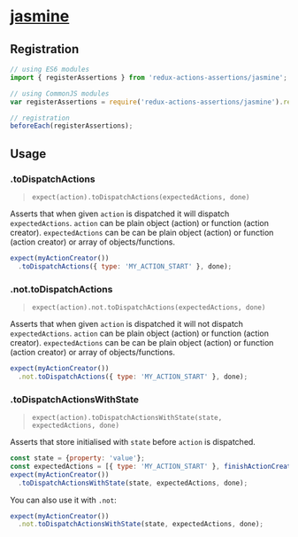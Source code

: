 # [jasmine](https://github.com/jasmine/jasmine)

## Registration

```js
// using ES6 modules
import { registerAssertions } from 'redux-actions-assertions/jasmine';

// using CommonJS modules
var registerAssertions = require('redux-actions-assertions/jasmine').registerAssertions;

// registration
beforeEach(registerAssertions);
```

## Usage

### .toDispatchActions

> `expect(action).toDispatchActions(expectedActions, done)`

Asserts that when given `action` is dispatched it will dispatch `expectedActions`. `action` can be plain object (action) or function (action creator). `expectedActions` can be can be plain object (action) or function (action creator) or array of objects/functions.

```js
expect(myActionCreator())
  .toDispatchActions({ type: 'MY_ACTION_START' }, done);
```

### .not.toDispatchActions

> `expect(action).not.toDispatchActions(expectedActions, done)`

Asserts that when given `action` is dispatched it will not dispatch `expectedActions`. `action` can be plain object (action) or function (action creator). `expectedActions` can be can be plain object (action) or function (action creator) or array of objects/functions.

```js
expect(myActionCreator())
  .not.toDispatchActions({ type: 'MY_ACTION_START' }, done);
```

### .toDispatchActionsWithState

> `expect(action).toDispatchActionsWithState(state, expectedActions, done)`

Asserts that store initialised with `state` before `action` is dispatched.

```js
const state = {property: 'value'};
const expectedActions = [{ type: 'MY_ACTION_START' }, finishActionCreator()];
expect(myActionCreator())
  .toDispatchActionsWithState(state, expectedActions, done);
```
You can also use it with `.not`:

```js
expect(myActionCreator())
  .not.toDispatchActionsWithState(state, expectedActions, done);
```
